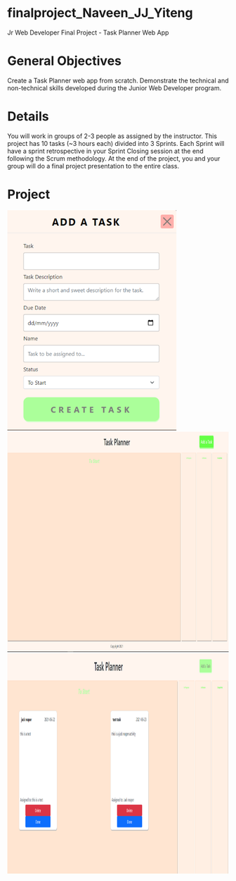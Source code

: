 # finalproject_Naveen_JJ_Yiteng
Jr Web Developer Final Project - Task Planner Web App

# General Objectives
Create a Task Planner web app from scratch.
Demonstrate the technical and non-technical skills developed during the Junior Web Developer program.

# Details
You will work in groups of 2-3 people as assigned by the instructor.
This project has 10 tasks (~3 hours each) divided into 3 Sprints.
Each Sprint will have a sprint retrospective in your Sprint Closing session at the end following the Scrum methodology.
At the end of the project, you and your group will do a final project presentation to the entire class.

# Project
<img src="modalForm.PNG" height = "500"/>
<img src="task.PNG" height = "500"/>
<img src="taskPlanner.PNG" height = "500"/>